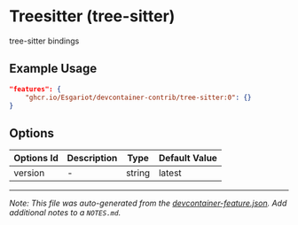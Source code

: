 
# Treesitter (tree-sitter)

tree-sitter bindings

## Example Usage

```json
"features": {
    "ghcr.io/Esgariot/devcontainer-contrib/tree-sitter:0": {}
}
```

## Options

| Options Id | Description | Type | Default Value |
|-----|-----|-----|-----|
| version | - | string | latest |



---

_Note: This file was auto-generated from the [devcontainer-feature.json](https://github.com/Esgariot/devcontainer-contrib/blob/main/src/tree-sitter/devcontainer-feature.json).  Add additional notes to a `NOTES.md`._
